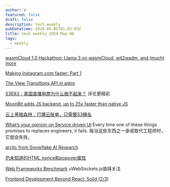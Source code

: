 ```yaml
---
author: W
featured: false
draft: false
description: tech weekly
pubDatetime: 2024-05-05T01:02:03Z
title: tech weekly 2024-May-06
tags:
  - weekly
---
```


[wasmCloud 1.0 Hackathon: Llama 3 on wasmCloud, wit2wadm, and (much) more](https://wasmcloud.com/blog/hackathon-llama-3-wit2wadm)

[Making Instagram.com faster: Part 1](https://instagram-engineering.com/making-instagram-com-faster-part-1-62cc0c327538)

[The View Transitions API in astro](https://frontendmasters.com/blog/the-view-transition-api/)

[S3E83｜美国直播电商为什么做不起来？](https://www.xiaoyuzhoufm.com/episode/6323c0c32588e20a47f6d608) 评论更精彩

[MoonBit adds JS backend, up to 25x faster than native JS](https://www.moonbitlang.com/blog/js-support)

[云上黑暗森林：打爆云账单，只需要S3桶名](https://mp.weixin.qq.com/s/35ScjtPjC1GNGKaSArJhcA)

[What’s your opinion on Service driven UI](https://www.reddit.com/r/ExperiencedDevs/comments/153i9p5/whats_your_opinion_on_service_driven_ui/?utm_source=pocket_reader) Every time one of these things promises to replaces engineers, it fails. 每当这些东西之一承诺取代工程师时，它就会失败。

[arctic from Snowflake AI Research](https://arctic.streamlit.app/)

[仍未知道的HTML nonce和popover属性](https://www.zhangxinxu.com/wordpress/2023/08/html-attribute-nonce-translate/)

[Web Frameworks Benchmark](https://web-frameworks-benchmark.netlify.app/result) uWebSockets.js值得关注

[Frontend Development Beyond React: Solid (2/3)](https://itnext.io/frontend-development-beyond-react-solid-2-3-bceebdc13c00)

[]()

[]()

[]()

[]()

[]()

[]()

[]()

[]()

[]()

[]()

[]()

[]()

[]()

[]()

[]()

[]()

[]()

[]()
